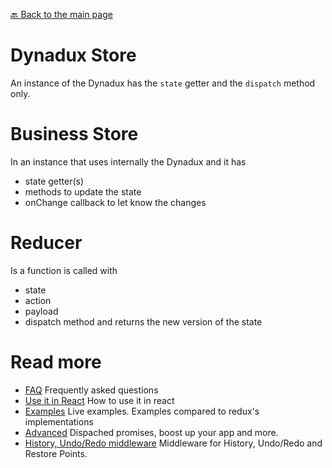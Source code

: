 [🔙 Back to the main page](../README.md)

# Dynadux Store

An instance of the Dynadux has the `state` getter and the `dispatch` method only.

# Business Store

In an instance that uses internally the Dynadux and it has 
- state getter(s)
- methods to update the state
- onChange callback to let know the changes

# Reducer

Is a function is called with
- state
- action
- payload 
- dispatch method
and returns the new version of the state

# Read more 

- [FAQ](./FAQ.md) Frequently asked questions
- [Use it in React](./React.md) How to use it in react
- [Examples](./Examples.md) Live examples. Examples compared to redux's implementations
- [Advanced](./Advanced.md) Dispached promises, boost up your app and more.
- [History, Undo/Redo middleware](https://github.com/aneldev/dynadux-history-middleware) Middleware for History, Undo/Redo and Restore Points.
